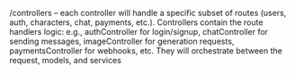 /controllers – each controller will handle a specific subset of routes (users, auth, characters, chat, payments, etc.). Controllers contain the route handlers logic: e.g., authController for login/signup, chatController for sending messages, imageController for generation requests, paymentsController for webhooks, etc. They will orchestrate between the request, models, and services
